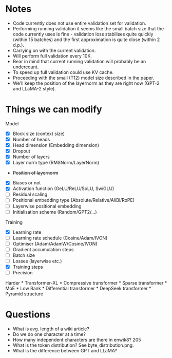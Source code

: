 # Notes
* Code currently does not use entire validation set for validation.
* Performing running validation it seems like the small batch size that the code currently uses is fine - validation loss stabilises quite quickly (within 15 batches) and the first approximation is quite close (within 2 d.p.). 
* Carrying on with the current validation.
* Will perform full validation every 10K.
* Bear in mind that current running validation will probably be an undercount.
* To speed up full validation could use KV cache.
* Proceeding with the small (T12) model size described in the paper.
* We'll keep the position of the layernorm as they are right now (GPT-2 and LLaMA-2 style).


# Things we can modify
Model
- [x] Block size (context size)
- [x] Number of heads
- [x] Head dimension (Embedding dimension)
- [x] Dropout
- [x] Number of layers
- [x] Layer norm type (RMSNorm/LayerNorm)
- ~~Position of layernorm~~
- [x] Biases or not
- [x] Activation function (GeLU/ReLU/SoLU, SwiGLU)
- [ ] Residual scaling
- [ ] Positional embedding type (Absolute/Relative/AliBi/RoPE)
- [ ] Layerwise positional embedding
- [ ] Initialisation scheme (Random/GPT2/...)

Training
- [x] Learning rate
- [ ] Learning rate schedule (Cosine/Adam/IVON)
- [ ] Optimiser (Adam/AdamW/Cosine/IVON)
- [ ] Gradient accumulation steps
- [ ] Batch size
- [ ] Losses (layerwise etc.)
- [x] Training steps
- [ ] Precision

Harder
    * Transformer-XL
    * Compressive transformer
    * Sparse transformer
    * MoE
    * Low Rank
    * Differential transformer
    * DeepSeek transformer
    * Pyramid structure

# Questions
* What is avg. length of a wiki article?
* Do we do one character at a time?
* How many independent characters are there in enwik8? 205
* What is the token distribution? See byte_distribution.png.
* What is the difference between GPT and LLaMA?
